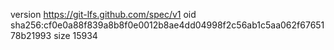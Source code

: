 version https://git-lfs.github.com/spec/v1
oid sha256:cf0e0a88f839a8b8f0e0012b8ae4dd04998f2c56ab1c5aa062f6765178b21993
size 15934

